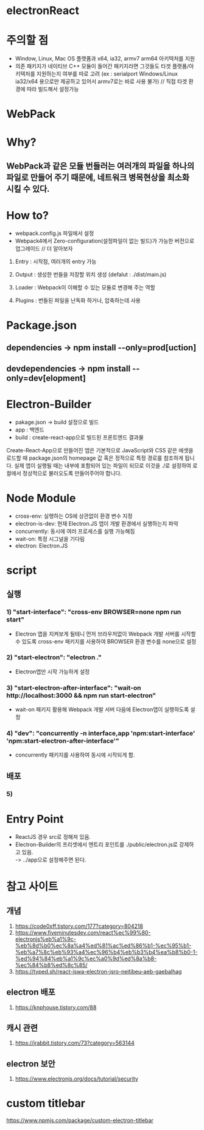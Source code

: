 # electronReact

# 주의할 점
 - Window, Linux, Mac OS 플랫폼과 x64, ia32, armv7 arm64 아키텍처를 지원
 - 의존 패키지가 네이티브 C++ 모듈이 들어간 패키지라면 그것들도 타겟 플랫폼/아키텍처를 지원하는지 여부를 따로 고려
 (ex : serialport Windows/Linux ia32/x64 용으로만 제공하고 있어서 armv7로는 바로 사용 불가)
 // 직접 타겟 환경에 따라 빌드해서 설정가능

# WebPack

# Why?

## WebPack과 같은 모듈 번들러는 여러개의 파일을 하나의 파일로 만들어 주기 때문에, 네트워크 병목현상을 최소화 시킬 수 있다.

# How to?

 - webpack.config.js 파일에서 설정 
 - Webpack4에서 Zero-configuration(설정파일이 없는 빌드)가 가능한 버전으로 업그레이드 // 더 알아보자

 1. Entry : 시작점, 여러개의 entry 가능

 2. Output : 생성한 번들을 저장할 위치 생성 (defalut : ./dist/main.js)

 3. Loader : Webpack이 이해할 수 있는 모듈로 변경해 주는 역할

 4. Plugins : 번들된 파일을 난독화 하거나, 압축하는데 사용

# Package.json

## dependencies -> npm install --only=prod[uction]

## devdependencies -> npm install --only=dev[elopment]

# Electron-Builder
 - pakage.json -> build 설정으로 빌드
 - app : 백엔드
 - build : create-react-app으로 빌드된 프론트엔드 결과물

Create-React-App으로 만들어진 앱은 기본적으로 JavaScript와 CSS 같은 에셋을 로드할 때 package.json의 homepage 값 혹은 정적으로 특정 경로를 참조하게 됩니다. 실제 앱이 실행될 때는 내부에 포함되어 있는 파일이 되므로 이것을 ./로 설정하여 로컬에서 정상적으로 불러오도록 만들어주어야 합니다.

# Node Module
 - cross-env: 실행하는 OS에 상관없이 환경 변수 지정
 - electron-is-dev: 현재 Electron.JS 앱이 개발 환경에서 실행하는지 파악
 - concurrently: 동시에 여러 프로세스를 실행 가능해짐
 - wait-on: 특정 시그널을 기다림
 - electron: Electron.JS

# script
## 실행
### 1)  "start-interface": "cross-env BROWSER=none npm run start"
 - Electron 앱을 지켜보게 될테니 먼저 브라우저없이 Webpack 개발 서버를 시작할 수 있도록 cross-env 패키지를 사용하여 BROWSER 환경 변수를 none으로 설정  
### 2) "start-electron": "electron ."
 - Electron앱만 시작 가능하게 설정  
### 3) "start-electron-after-interface": "wait-on http://localhost:3000 && npm run start-electron"
 - wait-on 패키지 활용해 Webpack 개발 서버 다음에 Electron앱이 실행하도록 설정
### 4) "dev": "concurrently -n interface,app 'npm:start-interface' 'npm:start-electron-after-interface'"
 - concurrently 패키지를 사용하여 동시에 시작되게 함.  

## 배포
### 5)  

# Entry Point
 - ReactJS 경우 src로 정해져 있음.
 - Electron-Builder의 프리셋에서 엔트리 포인트를 ./public/electron.js로 강제하고 있음.  
   -> ../app으로 설정해주면 된다.

# 참고 사이트

## 개념
 1) https://code0xff.tistory.com/177?category=804218
 2) https://www.fiveminutesdev.com/react%ec%99%80-electronjs%eb%a1%9c-%eb%8d%b0%ec%8a%a4%ed%81%ac%ed%86%b1-%ec%95%b1-%eb%a7%8c%eb%93%a4%ec%96%b4%eb%b3%b4%ea%b8%b0-1-%ed%94%84%eb%a1%9c%ec%a0%9d%ed%8a%b8-%ec%84%b8%ed%8c%85/
 3) https://typed.sh/react-jswa-electron-jsro-neitibeu-aeb-gaebalhag

## electron 배포
 1) https://knphouse.tistory.com/88

## 캐시 관련
 1) https://jrabbit.tistory.com/73?category=563144

## electron 보안
 1) https://www.electronjs.org/docs/tutorial/security

# custom titlebar
https://www.npmjs.com/package/custom-electron-titlebar